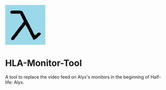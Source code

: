 ![HLA-Monitor-Tool](./logo.png)
# HLA-Monitor-Tool
A tool to replace the video feed on Alyx's monitors in the beginning of Half-life: Alyx.
